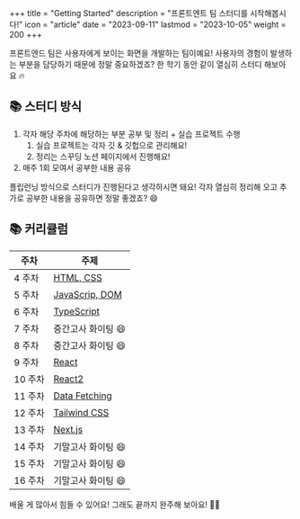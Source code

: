 +++
title = "Getting Started"
description = "프론트엔트 팀 스터디를 시작해봅시다!"
icon = "article"
date = "2023-09-11"
lastmod = "2023-10-05"
weight = 200
+++

프론트엔드 팀은 사용자에게 보이는 화면을 개발하는 팀이예요! 사용자의 경험이 발생하는 부분을 담당하기 때문에 정말 중요하겠죠? 한 학기 동안 같이 열심히 스터디 해보아요 🔥

## 📚 스터디 방식

1. 각자 해당 주차에 해당하는 부분 공부 및 정리 + 실습 프로젝트 수행
   1. 실습 프로젝트는 각자 깃 & 깃헙으로 관리해요!
   2. 정리는 스꾸딩 노션 페이지에서 진행해요!
2. 매주 1회 모여서 공부한 내용 공유

플립런닝 방식으로 스터디가 진행된다고 생각하시면 돼요! 각자 열심히 정리해 오고 추가로 공부한 내용을 공유하면 정말 좋겠죠? 😄

## 📚 커리큘럼

| 주차    | 주제                                                  
| ------- | ----------------------------------------------------- 
| 4 주차  | [HTML, CSS](./1.%20HTML,%20CSS.md)                    
| 5 주차  | [JavaScrip, DOM](./2.%20JavaScript,%20DOM.md)         
| 6 주차  | [TypeScript](./3.%20TypeScript.md)                    
| 7 주차  | 중간고사 화이팅 😄                                    
| 8 주차  | 중간고사 화이팅 😄                                    
| 9 주차  | [React](./4.%20React.md)                              
| 10 주차 | [React2](<./5.%20React,%20Next.js%20(additional).md>) 
| 11 주차 | [Data Fetching](./6.%20Data%20Fetching.md)            
| 12 주차 | [Tailwind CSS](./7.%20Tailwind%20CSS.md)             
| 13 주차 | [Next.js](./8.%20Next.js.md)                         
| 14 주차 | 기말고사 화이팅 😄                                 
| 15 주차 | 기말고사 화이팅 😄                                  
| 16 주차 | 기말고사 화이팅 😄                                    

배울 게 많아서 힘들 수 있어요! 그래도 끝까지 완주해 보아요! 🏃‍♀️
